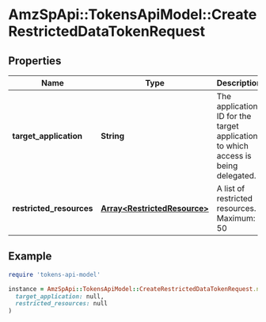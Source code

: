 # AmzSpApi::TokensApiModel::CreateRestrictedDataTokenRequest

## Properties

| Name | Type | Description | Notes |
| ---- | ---- | ----------- | ----- |
| **target_application** | **String** | The application ID for the target application to which access is being delegated. | [optional] |
| **restricted_resources** | [**Array&lt;RestrictedResource&gt;**](RestrictedResource.md) | A list of restricted resources. Maximum: 50 |  |

## Example

```ruby
require 'tokens-api-model'

instance = AmzSpApi::TokensApiModel::CreateRestrictedDataTokenRequest.new(
  target_application: null,
  restricted_resources: null
)
```


